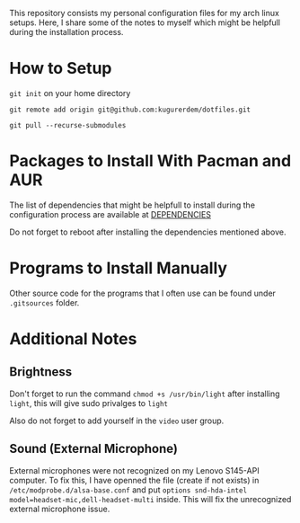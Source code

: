 This repository consists my personal configuration files for my arch linux
setups. Here, I share some of the notes to myself which might be helpfull
during the installation process.

# How to Setup

``git init`` on your home directory

``git remote add origin git@github.com:kugurerdem/dotfiles.git``

``git pull --recurse-submodules``

# Packages to Install With Pacman and AUR

The list of dependencies that might be helpfull to install during the
configuration process are available at [DEPENDENCIES](DEPENDENCIES.md)

Do not forget to reboot after installing the dependencies mentioned above.

# Programs to Install Manually

Other source code for the programs that I often use can be found under
``.gitsources`` folder.

# Additional Notes

## Brightness

Don't forget to run the command `chmod +s /usr/bin/light` after installing
`light`, this will give sudo privalges to `light`

Also do not forget to add yourself in the `video` user group.

## Sound (External Microphone)

External microphones were not recognized on my Lenovo S145-API computer. To fix
this, I have openned the file (create if not exists) in
``/etc/modprobe.d/alsa-base.conf`` and put ``options snd-hda-intel
model=headset-mic,dell-headset-multi`` inside. This will fix the unrecognized
external microphone issue.

